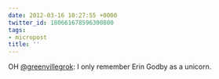 ```yaml
---
date: 2012-03-16 10:27:55 +0000
twitter_id: 180661678596300800
tags:
- micropost
title: ''
---
```


OH [@greenvillegrok](https://twitter.com/greenvillegrok): I only remember Erin Godby as a unicorn.
